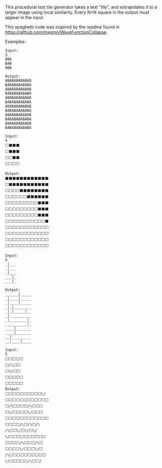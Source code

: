 This procedural text tile generator takes a text "tile", and extrapolates it to a larger image using local similarity. Every N*N square in the output must appear in the input.

This spaghetti code was inspired by the readme found in https://github.com/mxgmn/WaveFunctionCollapse.

Examples:
```
Input:
3
ABA
BAB
ABA

Output:
ABABABABABAB
BABABABABABA
ABABABABABAB
BABABABABABA
ABABABABABAB
BABABABABABA
ABABABABABAB
BABABABABABA
ABABABABABAB
BABABABABABA
ABABABABABAB
BABABABABABA
```
```
Input:
4
⬜⬛⬛⬛
⬜⬛⬛⬛
⬜⬜⬛⬛
⬜⬜⬜⬜

Output:
⬛⬛⬛⬛⬛⬛⬛⬛⬛⬛⬛⬛
⬜⬛⬛⬛⬛⬛⬛⬛⬛⬛⬛⬛
⬜⬜⬜⬜⬛⬛⬛⬛⬛⬛⬛⬛
⬜⬜⬜⬜⬜⬜⬛⬛⬛⬛⬛⬛
⬜⬜⬜⬜⬜⬜⬜⬜⬜⬛⬛⬛
⬜⬜⬜⬜⬜⬜⬜⬜⬜⬛⬛⬛
⬜⬜⬜⬜⬜⬜⬜⬜⬜⬛⬛⬛
⬜⬜⬜⬜⬜⬜⬜⬜⬜⬜⬜⬛
⬜⬜⬜⬜⬜⬜⬜⬜⬜⬜⬜⬜
⬜⬜⬜⬜⬜⬜⬜⬜⬜⬜⬜⬜
⬜⬜⬜⬜⬜⬜⬜⬜⬜⬜⬜⬜
⬜⬜⬜⬜⬜⬜⬜⬜⬜⬜⬜⬜
```
```
Input:
5
_|___
_|___
_|___
___|_
___|_

Output:
______|_____
_|____|_____
_|____|_____
_|_|________
_|_|_____|__
_|__________
_|________|_
__________|_
____|_______
____|_______
__|_________
__|____|____

```
```
Input:
5
⬜⬜⬜⬜⬜
⬜/\⬜⬜
⬜\/⬜⬜
⬜⬜⬜⬜⬜
⬜⬜⬜⬜⬜
Output:
⬜⬜⬜⬜⬜⬜⬜⬜⬜⬜\/
⬜⬜⬜⬜⬜⬜⬜⬜⬜⬜⬜⬜
⬜/\⬜⬜⬜⬜/\⬜⬜⬜
⬜\/⬜⬜⬜⬜\/⬜⬜⬜
⬜⬜⬜⬜⬜⬜⬜⬜⬜⬜⬜⬜
⬜⬜⬜⬜/\⬜/\⬜/\
/\⬜⬜\/⬜\/⬜\/
\/⬜⬜⬜⬜⬜⬜⬜⬜⬜⬜
⬜⬜⬜⬜/\⬜⬜⬜/\⬜
⬜⬜⬜⬜\/⬜⬜⬜\/⬜
/\⬜⬜⬜⬜⬜⬜⬜⬜⬜⬜
\/⬜⬜⬜⬜⬜/\⬜⬜/

```
